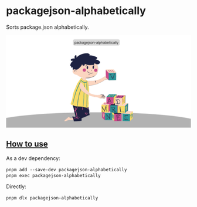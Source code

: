 # packagejson-alphabetically

Sorts package.json alphabetically.

![packagejson-alphabetically](assets/packagejson-alphabetically.png)

## <u>How to use</u>

As a dev dependency:

```
pnpm add --save-dev packagejson-alphabetically
pnpm exec packagejson-alphabetically
```

Directly:

```
pnpm dlx packagejson-alphabetically
```
